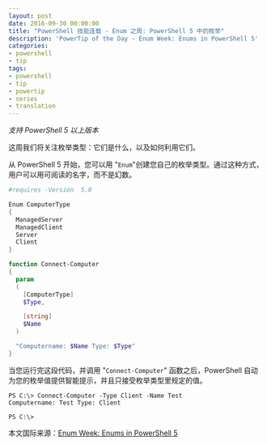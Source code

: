 ```yaml
---
layout: post
date: 2016-09-30 00:00:00
title: "PowerShell 技能连载 - Enum 之周: PowerShell 5 中的枚举"
description: 'PowerTip of the Day - Enum Week: Enums in PowerShell 5'
categories:
- powershell
- tip
tags:
- powershell
- tip
- powertip
- series
- translation
---
```

*支持 PowerShell 5 以上版本*

这周我们将关注枚举类型：它们是什么，以及如何利用它们。

从 PowerShell 5 开始，您可以用 "`Enum`"创建您自己的枚举类型。通过这种方式，用户可以用可阅读的名字，而不是幻数。

```powershell
#requires -Version  5.0 

Enum ComputerType
{
  ManagedServer
  ManagedClient
  Server
  Client
}

function Connect-Computer 
{
  param 
  (
    [ComputerType] 
    $Type, 

    [string] 
    $Name 
  )

  "Computername: $Name Type: $Type" 
}
```

当您运行完这段代码，并调用 "`Connect-Computer`" 函数之后，PowerShell 自动为您的枚举值提供智能提示，并且只接受枚举类型里规定的值。

```shell
PS C:\> Connect-Computer -Type Client -Name Test
Computername: Test Type: Client

PS C:\>
```

<!--more-->
本文国际来源：[Enum Week: Enums in PowerShell 5](http://community.idera.com/powershell/powertips/b/tips/posts/enum-week-enums-in-powershell-5)
